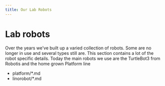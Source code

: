 ```yaml
---
title: Our Lab Robots
---
```

# Lab robots

Over the years we've built up a varied collection of robots. Some are no longer in use and several types still are. This section contains a lot of the robot specific details. Today the main robots we use are the TurtleBot3 from Robotis and the home grown Platform line

- platform/*.md
- linorobot/*.md

